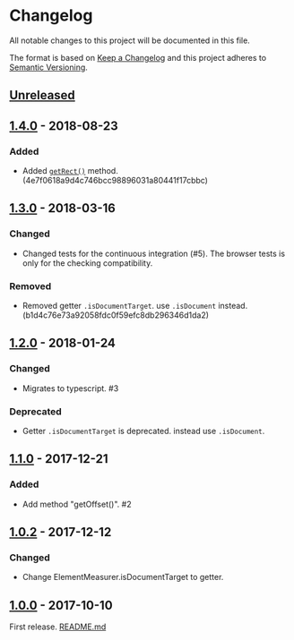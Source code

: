 # Changelog

All notable changes to this project will be documented in this file.

The format is based on [Keep a Changelog](http://keepachangelog.com/en/1.0.0/)
and this project adheres to [Semantic Versioning](http://semver.org/spec/v2.0.0.html).

## [Unreleased]

## [1.4.0] - 2018-08-23

### Added

- Added [`getRect()`](https://github.com/archco/element-measurer#getrect) method. (4e7f0618a9d4c746bcc98896031a80441f17cbbc)

## [1.3.0] - 2018-03-16

### Changed

- Changed tests for the continuous integration (#5).
  The browser tests is only for the checking compatibility.

### Removed

- Removed getter `.isDocumentTarget`. use `.isDocument` instead. (b1d4c76e73a92058fdc0f59efc8db296346d1da2)

## [1.2.0] - 2018-01-24

### Changed

- Migrates to typescript. #3

### Deprecated

- Getter `.isDocumentTarget` is deprecated. instead use `.isDocument`.

## [1.1.0] - 2017-12-21

### Added

- Add method "getOffset()". #2

## [1.0.2] - 2017-12-12

### Changed

- Change ElementMeasurer.isDocumentTarget to getter.

## [1.0.0] - 2017-10-10

First release. [README.md](https://github.com/archco/element-measurer/blob/master/README.md)

[Unreleased]: https://github.com/archco/element-measurer/compare/v1.4.0...HEAD
[1.4.0]: https://github.com/archco/element-measurer/compare/v1.3.0...v1.4.0
[1.3.0]: https://github.com/archco/element-measurer/compare/v1.2.0...v1.3.0
[1.2.0]: https://github.com/archco/element-measurer/compare/v1.1.0...v1.2.0
[1.1.0]: https://github.com/archco/element-measurer/compare/v1.0.2...v1.1.0
[1.0.2]: https://github.com/archco/element-measurer/compare/v1.0.0...v1.0.2
[1.0.0]: https://github.com/archco/element-measurer/compare/361bfbb...v1.0.0
